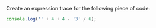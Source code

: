Create an expression trace for the following piece of code:

```js
console.log('' + 4 + 4 - '3' / 6);
```
